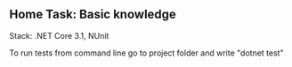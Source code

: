 ## Home Task: Basic knowledge

Stack: .NET Core 3.1, NUnit

To run tests from command line go to project folder and write "dotnet test"
